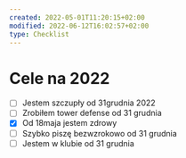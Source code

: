 ```yaml
---
created: 2022-05-01T11:20:15+02:00
modified: 2022-06-12T16:02:57+02:00
type: Checklist
---
```


# Cele na 2022

- [ ] Jestem szczupły od 31grudnia 2022
- [ ] Zrobiłem tower defense od 31 grudnia 
- [x] Od 18maja jestem zdrowy
- [ ] Szybko piszę bezwzrokowo od 31 grudnia 
- [ ] Jestem w klubie od 31 grudnia 
